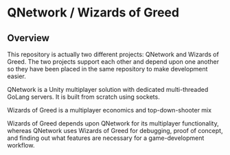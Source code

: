 # QNetwork / Wizards of Greed

## Overview

This repository is actually two different projects: QNetwork and Wizards of Greed. The two projects support each other and depend upon one another so they have been placed in the same repository to make development easier.

QNetwork is a Unity multiplayer solution with dedicated multi-threaded GoLang servers. It is built from scratch using sockets.

Wizards of Greed is a multiplayer economics and top-down-shooter mix

Wizards of Greed depends upon QNetwork for its multiplayer functionality, whereas QNetwork uses Wizards of Greed for debugging, proof of concept, and finding out what features are necessary for a game-development workflow.
